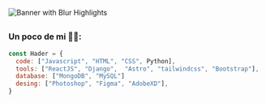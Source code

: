 ![Banner with Blur Highlights](https://github.com/haderrenteria13/haderrenteria13/assets/106301008/39e79e97-8923-43e6-9f36-42c14e41967b)

## 
### Un poco de mi ☝🏿:
```javascript
const Hader = {
  code: ["Javascript", "HTML", "CSS", Python],
  tools: ["ReactJS", "Django",  "Astro", "tailwindcss", "Bootstrap"],
  database: ["MongoDB", "MySQL"]
  desing: ["Photoshop", "Figma", "AdobeXD"],
}
```
